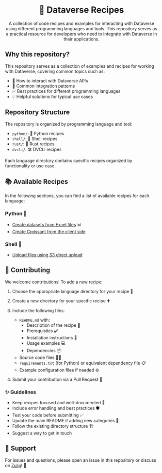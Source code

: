 <h1 align="center">🍳 Dataverse Recipes</h1>

<p align="center">A collection of code recipes and examples for interacting with Dataverse using different programming languages and tools. This repository serves as a practical resource for developers who need to integrate with Dataverse in their applications.</p>

## Why this repository?

This repository serves as a collection of examples and recipes for working with Dataverse, covering common topics such as:

- 🔌 How to interact with Dataverse APIs
- 🔄 Common integration patterns 
- ✅ Best practices for different programming languages
- 💡 Helpful solutions for typical use cases

## Repository Structure

The repository is organized by programming language and tool:

- `python/`: 🐍 Python recipes
- `shell/`: 🐚 Shell recipes
- `rust/`: 🦀 Rust recipes
- `dvcli/`: 🛠️ DVCLI recipes


Each language directory contains specific recipes organized by functionality or use case.

## 📚 Available Recipes

In the following sections, you can find a list of available recipes for each language:

### Python 🐍

- [Create datasets from Excel files](create-datasets-from-excel-files) 📊
- [Create Croissant from the client side](create-croissant-client-side)

### Shell 🐚

- [Upload files using S3 direct upload](shell/upload_files_to_dataverse.sh)

## 🤝 Contributing

We welcome contributions! To add a new recipe:

1. Choose the appropriate language directory for your recipe 📂
2. Create a new directory for your specific recipe ➕
3. Include the following files:
   - `README.md` with:
     - Description of the recipe 📝
     - Prerequisites ✔️
     - Installation instructions 🔧
     - Usage examples 💻
     - Dependencies 📦
   - Source code files 👨‍💻
   - `requirements.txt` (for Python) or equivalent dependency file 📋
   - Example configuration files if needed ⚙️

4. Submit your contribution via a Pull Request 🚀

### ✨ Guidelines

- Keep recipes focused and well-documented 📖
- Include error handling and best practices 🛡️
- Test your code before submitting ✅
- Update the main README if adding new categories 📝
- Follow the existing directory structure 🏗️
- Suggest a way to get in touch

## 💬 Support

For issues and questions, please open an issue in this repository or discuss on [Zulip](https://dataverse.zulipchat.com/#narrow/channel/375707-community/topic/recipes/near/503105735)! 🐙
